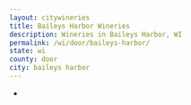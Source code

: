 ```yaml
---
layout: citywineries
title: Baileys Harbor Wineries
description: Wineries in Baileys Harbor, WI
permalink: /wi/door/baileys-harbor/
state: wi
county: door
city: baileys harbor
---
```

-
